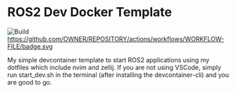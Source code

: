 # ROS2 Dev Docker Template

![Build](https://github.com/danielsanjosepro/ros2_docker_template/actions/workflows/docker_build.yml/badge.svg)
https://github.com/OWNER/REPOSITORY/actions/workflows/WORKFLOW-FILE/badge.svg

My simple devcontainer template to start ROS2 applications using my dotfiles which include nvim and zellij. If you are not using VSCode, simply run start_dev.sh in the terminal (after installing the devcontainer-cli) and you are good to go.
